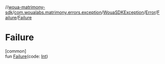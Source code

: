 //[woua-matrimony-sdk](../../../../../index.md)/[com.woualabs.matrimony.errors.exception](../../../index.md)/[WouaSDKException](../../index.md)/[Error](../index.md)/[Failure](index.md)/[Failure](-failure.md)

# Failure

[common]\
fun [Failure](-failure.md)(code: [Int](https://kotlinlang.org/api/latest/jvm/stdlib/kotlin/-int/index.html))
